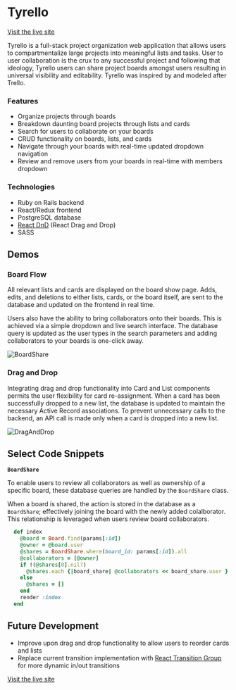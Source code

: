 # Tyrello

[Visit the live site](https://tyrello-2.herokuapp.com/)

Tyrello is a full-stack project organization web application that allows users to compartmentalize large projects into meaningful lists and tasks. User to user collaboration is the crux to any successful project and following that ideology, Tyrello users can share project boards amongst users resulting in universal visibility and editability. Tyrello was inspired by and modeled after Trello.

### Features

 - Organize projects through boards
 - Breakdown daunting board projects through lists and cards
 - Search for users to collaborate on your boards
 - CRUD functionality on boards, lists, and cards
 - Navigate through your boards with real-time updated dropdown navigation
 - Review and remove users from your boards in real-time with members dropdown

### Technologies
  - Ruby on Rails backend
  - React/Redux frontend
  - PostgreSQL database
  - [React DnD](https://github.com/react-dnd/react-dnd) (React Drag and Drop)
  - SASS
  
Demos
------
### Board Flow
All relevant lists and cards are displayed on the board show page. Adds, edits, and deletions to either lists, cards, or the board itself, are sent to the database and updated on the frontend in real time. 

Users also have the ability to bring collaborators onto their boards. This is achieved via a simple dropdown and live search interface. The database query is updated as the user types in the search parameters and adding collaborators to your boards is one-click away.

![BoardShare](https://github.com/nwilliams770/tyrello-2.0/blob/master/app/assets/images/BoardShare.gif)

### Drag and Drop
Integrating drag and drop functionality into Card and List components permits the user flexibility for card re-assignment. When a card has been successfully dropped to a new list, the database is updated to maintain the necessary Active Record associations. To prevent unnecessary calls to the backend, an API call is made only when a card is dropped into a new list.

![DragAndDrop](https://github.com/nwilliams770/tyrello-2.0/blob/master/app/assets/images/DragAndDrop.gif)


Select Code Snippets
------
**`BoardShare`**

To enable users to review all collaborators as well as ownership of a specific board, these database queries are handled by the `BoardShare` class. 

When a board is shared, the action is stored in the database as a `BoardShare`; effectively joining the board with the newly added colalborator. This relationship is leveraged when users review board collaborators.

```ruby
  def index
    @board = Board.find(params[:id])
    @owner = @board.user
    @shares = BoardShare.where(board_id: params[:id]).all
    @collaborators = [@owner]
    if !(@shares[0].nil?)
      @shares.each {|board_share| @collaborators << board_share.user }
    else
      @shares = []
    end
    render :index
  end
```

Future Development
------
  - Improve upon drag and drop functionality to allow users to reorder cards and lists
  - Replace current transition implementation with [React Transition Group](https://github.com/reactjs/react-transition-group) for more       dynamic in/out transitions

[Visit the live site](https://tyrello-2.herokuapp.com/)

